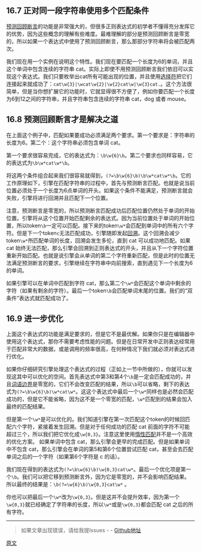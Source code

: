 ## 16.7 正对同一段字符串使用多个匹配条件
[预测回顾断言](https://github.com/SBDavid/How-a-Regex-Engine-Works-Internally/blob/master/016-%E9%9B%B6%E5%AE%BD%E9%A2%84%E6%B5%8B%E5%9B%9E%E9%A1%BE%E6%96%AD%E8%A8%80.md)的功能是非常强大的，但很多正则表达式的初学者不懂得充分发挥它的优势，因为这些概念的理解有些难度。最难理解的部分是预测回顾断言是零宽的，所以如果一个表达式中使用了预测回顾断言，那么那部分字符串将会被匹配两次。

我们现在用一个实例在说明这个特性。我们现在要匹配一个长度为6的单词，并且这个单词中包含连续的字符串 cat。实际上即使不用预测回顾断言我们依旧可以实现这个表达式。我们只要枚举出cat所有可能出现的位置，并且使用[选择符](https://github.com/SBDavid/How-a-Regex-Engine-Works-Internally/blob/master/010-%E9%80%89%E6%8B%A9%E7%AC%A6.md)把它们连接起来就成功了：`cat\w{3}|\wcat\w{2}|\w{2}cat\w|\w{3}cat.`。这个方法很简单，但是当你想扩展它的功能时，它就显得很不方便了，例如你要匹配一个长度为6到12之间的字符串，并且字符串包含连续的字符串 cat，dog 或者 mouse。

## 16.8 预测回顾断言才是解决之道
在上面这个例子中，匹配如果要成功必须满足两个要求。第一个要求是：字符串的长度为6。第二个：这个字符串必须包含单词 cat。

第一个要求很容易完成，它的表达式为：`\b\w{6}\b`。第二个要求也同样容易，它的表达式为`\b\w*cat\w*\b`。

将这两个条件组合起来我们很容易就得到，`(?=\b\w{6}\b)\b\w*cat\w*\b`。它的工作原理如下，引擎在匹配字符串的过程中，首先与预测断言匹配。也就是说当前位置必须处于一个长度为6点单词的开头。如果这个条件不能满足，预测断言就会失败，引擎将进行回溯并且匹配下一个位置。

注意，预测断言是零宽的，所以预测断言匹配成功后匹配位置仍然处于单词的开始位置。引擎将从这个位置开始匹配剩余的表达式。因为当前位置处于单词的开始位置，所以token`\b`一定可以匹配。接下来的token`\w*`会匹配到单词中的所有六个字符。但是下一个token`c`无法匹配成功，引擎随即发起[回溯](https://github.com/SBDavid/How-a-Regex-Engine-Works-Internally/blob/master/014-%E5%9B%9E%E6%BA%AF%E5%BC%95%E7%94%A8.md)。这个回溯会减少token`\w*`所匹配单词的长度，回溯会发生多伦，直到 cat 可以成功地匹配。如果 cat 始终无法匹配，那么引擎会回溯到正则表达式的开头，并且从下一个字符位置重新开始匹配。也就是说引擎会从单词的第二个字符重新匹配，但是此时的位置无法满足预测断言的要求，引擎继续在字符串中向前搜索，直到遇见下一个长度为6的单词。

如果引擎可以在单词中匹配到字符 cat，那么第二个`\w*`会匹配这个单词中剩余的字符（如果有剩余的字符）。最后一个token`\b`会匹配单词末尾的位置。我们的“双条件”表达式就匹配成功了。

## 16.9 进一步优化
上面这个表达式的功能是满足要求的，但是它不是最优解。如果你只是在编辑器中使用这个表达式，那你不需要考虑性能的问题。但是在日常开发中正则表达经常用于匹配非常大的数据，或是调用的频率很高，在何种情况下我们就必须对表达式进行优化。

如果你仔细研究引擎处理这个表达式的过程（正如上一节中所做的），你就可以发现这其中可以优化的空间。首先表达式中第3和第4个`\b`是一定会匹配成功的，并且[词语边界](https://github.com/SBDavid/How-a-Regex-Engine-Works-Internally/blob/master/009-%E8%AF%8D%E8%AF%AD%E8%BE%B9%E7%95%8C.md)是零宽的，它们不会改变匹配的结果，所以`\b`可以省略，剩下的表达式为`(?=\b\w{6}\b)\w*cat\w*`。这这个表达式中最后一个`\w*`同样也是必然会匹配成功的，但是它不能省略，因为这不是一个零宽的匹配，`\w*`匹配到的结果会加入最终的匹配结果。

但是第一个`\w*`是可以优化的。我们知道引擎在第一次匹配这个token的时候回匹配六个字符，紧接着发生回溯。但是对于任何成功的匹配 cat 前面的字符不可能超过三个，所以我们把它优化成`\w{0,3}`。注意这里使用[惰性匹配](https://github.com/SBDavid/How-a-Regex-Engine-Works-Internally/blob/master/012-%E9%87%8F%E8%AF%8D.md)并不是一个高效的优化方案。
如果单词中包含 cat，那么引擎会更早的完成匹配。但是如果单词中不包含 cat，那么引擎会在单词的第5和第6个位置尝试匹配 cat，甚至会去匹配单词之后的一个字符（如果第6个字符是 c 的话）。

我们现在得到的表达式为`(?=\b\w{6}\b)\w{0,3}cat\w*`。最后一个优化项是第一个`\b`。我们可以把它移到预测断言外，因为它是零宽的，并不会影响匹配结果。所以最终的结果是：`\b(?=\w{6}\b)\w{0,3}cat\w*`
。

你也可以把最后一个`\w*`改为`\w{0,3}`。但是这并不会提升效率，因为第一个`\w{0,3}`就已经确定了字符串的长度，所以`\w*`或是`\w{0,3}`都会匹配 cat 之后的所有字符。

---

> 如果文章出现错误，请给我提Issues - -
[Github地址](https://github.com/SBDavid/How-a-Regex-Engine-Works-Internally)

[原文](https://www.regular-expressions.info/lookaround2.html)